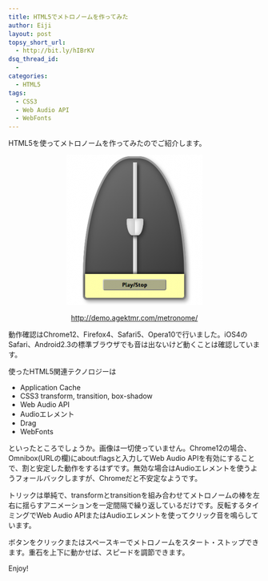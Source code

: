 ```yaml
---
title: HTML5でメトロノームを作ってみた
author: Eiji
layout: post
topsy_short_url:
  - http://bit.ly/hIBrKV
dsq_thread_id:
  - 
categories:
  - HTML5
tags:
  - CSS3
  - Web Audio API
  - WebFonts
---
```

HTML5を使ってメトロノームを作ってみたのでご紹介します。

<p style="text-align: center;">
  <a href="/images/2011/04/metronome.png"><img class="size-medium wp-image-722 aligncenter" title="metronome" src="/images/2011/04/metronome-272x300.png" alt="" width="272" height="300" /></a>
</p>

<p style="text-align: center;">
  <a title="Metornome Experiment" href="http://demo.agektmr.com/metronome/" target="_blank">http://demo.agektmr.com/metronome/</a>
</p>

動作確認はChrome12、Firefox4、Safari5、Opera10で行いました。iOS4のSafari、Android2.3の標準ブラウザでも音は出ないけど動くことは確認しています。

使ったHTML5関連テクノロジーは

*   Application Cache
*   CSS3 transform, transition, box-shadow
*   Web Audio API
*   Audioエレメント
*   Drag
*   WebFonts

といったところでしょうか。画像は一切使っていません。Chrome12の場合、Omnibox(URLの欄)にabout:flagsと入力してWeb Audio APIを有効にすることで、割と安定した動作をするはずです。無効な場合はAudioエレメントを使うようフォールバックしますが、Chromeだと不安定なようです。

トリックは単純で、transformとtransitionを組み合わせてメトロノームの棒を左右に揺らすアニメーションを一定間隔で繰り返しているだけです。反転するタイミングでWeb Audio APIまたはAudioエレメントを使ってクリック音を鳴らしています。

ボタンをクリックまたはスペースキーでメトロノームをスタート・ストップできます。重石を上下に動かせば、スピードを調節できます。

Enjoy!